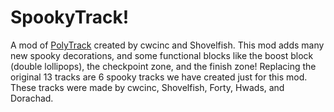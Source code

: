 # SpookyTrack!

A mod of [PolyTrack](https://app-polytrack.kodub.com/0.4.1/) created by cwcinc and Shovelfish. This mod adds many new spooky decorations, and some functional blocks like the boost block (double lollipops), the checkpoint zone, and the finish zone! Replacing the original 13 tracks are 6 spooky tracks we have created just for this mod. These tracks were made by cwcinc, Shovelfish, Forty, Hwads, and Dorachad.
